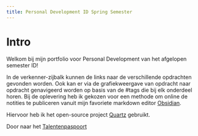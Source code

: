 ```yaml
---
title: Personal Development ID Spring Semester
---
```

# Intro
Welkom bij mijn portfolio voor Personal Development van het afgelopen semester ID!

In de verkenner-zijbalk kunnen de links naar de verschillende opdrachten gevonden worden. Ook kan er via de grafiekweergave van opdracht naar opdracht genavigeerd worden op basis van de #tags die bij elk onderdeel horen. Bij de oplevering heb ik gekozen voor een methode om online de notities te publiceren vanuit mijn favoriete markdown editor [Obsidian](https://obsidian.md/).

Hiervoor heb ik het open-source project [Quartz](https://quartz.jzhao.xyz) gebruikt.

Door naar het [Talentenpaspoort](Paspoort)
